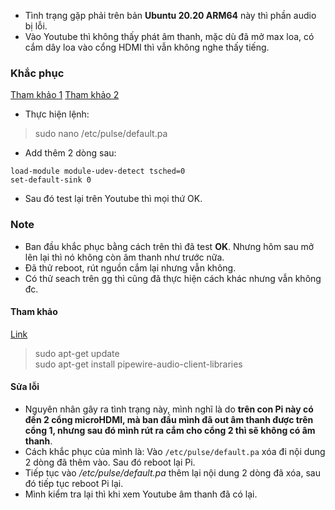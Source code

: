 - Tình trạng gặp phải trên bản **Ubuntu 20.20 ARM64** này thì phần audio bị lỗi.
- Vào Youtube thì không thấy phát âm thanh, mặc dù đã mở max loa, có cắm dây loa vào cổng HDMI thì vẫn không nghe thấy tiếng.

### Khắc phục
[Tham khảo 1](https://www.raspberrypi.org/forums/viewtopic.php?t=289126)
[Tham khảo 2](https://waldorf.waveform.org.uk/2020/ubuntu-desktops-on-the-pi.html)
- Thực hiện lệnh:
> sudo nano /etc/pulse/default.pa
- Add thêm 2 dòng sau:

```
load-module module-udev-detect tsched=0
set-default-sink 0
```
- Sau đó test lại trên Youtube thì mọi thứ OK.

### Note
- Ban đầu khắc phục bằng cách trên thì đã test **OK**. Nhưng hôm sau mở lên lại thì nó không còn âm thanh như trước nữa.
- Đã thử reboot, rút nguồn cắm lại nhưng vẫn không.
- Có thử seach trên gg thì cũng đã thực hiện cách khác nhưng vẫn không đc.
#### Tham khảo
[Link](https://ubuntu.pkgs.org/20.10/ubuntu-universe-arm64/pipewire-audio-client-libraries_0.3.10-4_arm64.deb.html)
> sudo apt-get update \
> sudo apt-get install pipewire-audio-client-libraries
#### Sửa lỗi
- Nguyên nhân gây ra tình trạng này, mình nghĩ là do **trên con Pi này có đến 2 cổng microHDMI, mà ban đầu mình đã out âm thanh được trên cổng 1, nhưng sau đó mình rút ra cắm cho cổng 2 thì sẽ không có âm thanh**.
- Cách khắc phục của mình là: Vào `/etc/pulse/default.pa` xóa đi nội dung 2 dòng đã thêm vào. Sau đó reboot lại Pi.
- Tiếp tục vào */etc/pulse/default.pa* thêm lại nội dung 2 dòng đã xóa, sau đó tiếp tục reboot Pi lại.
- Mình kiểm tra lại thì khi xem Youtube âm thanh đã có lại.

